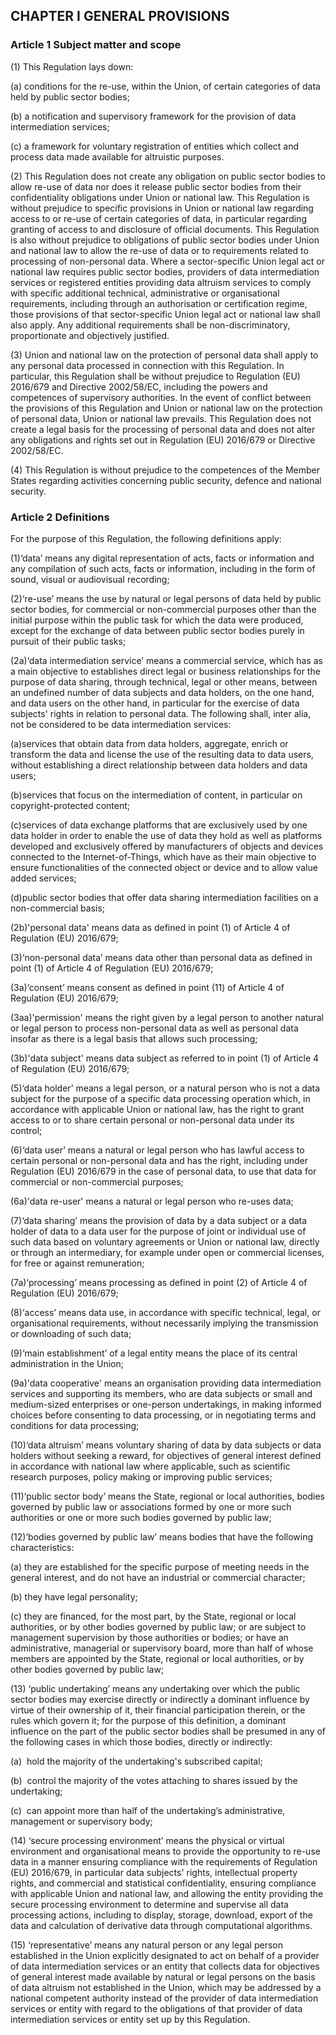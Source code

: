 ## CHAPTER I GENERAL PROVISIONS

### Article 1 Subject matter and scope

(1) This Regulation lays down:

(a) conditions for the re-use, within the Union, of certain categories of data held by public sector bodies;

(b) a notification and supervisory framework for the provision of data intermediation services;

(c) a framework for voluntary registration of entities which collect and process data made available for altruistic purposes.

(2) This Regulation does not create any obligation on public sector bodies to allow re-use of data nor does it release public sector bodies from their confidentiality obligations under Union or national law. This Regulation is without prejudice to specific provisions in Union or national law regarding access to or re-use of certain categories of data, in particular regarding granting of access to and disclosure of official documents. This Regulation is also without prejudice to obligations of public sector bodies under Union and national law to allow the re-use of data or to requirements related to processing of non-personal data. Where a sector-specific Union legal act or national law requires public sector bodies, providers of data intermediation services or registered entities providing data altruism services to comply with specific additional technical, administrative or organisational requirements, including through an authorisation or certification regime, those provisions of that sector-specific Union legal act or national law shall also apply. Any additional requirements shall be non-discriminatory, proportionate and objectively justified.

(3) Union and national law on the protection of personal data shall apply to any personal data processed in connection with this Regulation. In particular, this Regulation shall be without prejudice to Regulation (EU) 2016/679 and Directive 2002/58/EC, including the powers and competences of supervisory authorities. In the event of conflict between the provisions of this Regulation and Union or national law on the protection of personal data, Union or national law prevails. This Regulation does not create a legal basis for the processing of personal data and does not alter any obligations and rights set out in Regulation (EU) 2016/679 or Directive 2002/58/EC.

(4) This Regulation is without prejudice to the competences of the Member States regarding activities concerning public security, defence and national security.

### Article 2 Definitions

For the purpose of this Regulation, the following definitions apply:

(1)‘data’ means any digital representation of acts, facts or information and any compilation of such acts, facts or information, including in the form of sound, visual or audiovisual recording;

(2)‘re-use’ means the use by natural or legal persons of data held by public sector bodies, for commercial or non-commercial purposes other than the initial purpose within the public task for which the data were produced, except for the exchange of data between public sector bodies purely in pursuit of their public tasks;

(2a)‘data intermediation service’ means a commercial service, which has as a main objective to establishes direct legal or business relationships for the purpose of data sharing, through technical, legal or other means, between an undefined number of data subjects and data holders, on the one hand, and data users on the other hand, in particular for the exercise of data subjects' rights in relation to personal data. The following shall, inter alia, not be considered to be data intermediation services:

(a)services that obtain data from data holders, aggregate, enrich or transform the data and license the use of the resulting data to data users, without establishing a direct relationship between data holders and data users;

(b)services that focus on the intermediation of content, in particular on copyright-protected content;

(c)services of data exchange platforms that are exclusively used by one data holder in order to enable the use of data they hold as well as platforms developed and exclusively offered by manufacturers of objects and devices connected to the Internet-of-Things, which have as their main objective to ensure functionalities of the connected object or device and to allow value added services;

(d)public sector bodies that offer data sharing intermediation facilities on a non-commercial basis;

(2b)'personal data' means data as defined in point (1) of Article 4 of Regulation (EU) 2016/679;

(3)‘non-personal data’ means data other than personal data as defined in point (1) of Article 4 of Regulation (EU) 2016/679;

(3a)‘consent’ means consent as defined in point (11) of Article 4 of Regulation (EU) 2016/679;

(3aa)'permission' means the right given by a legal person to another natural or legal person to process non-personal data as well as personal data insofar as there is a legal basis that allows such processing;

(3b)'data subject' means data subject as referred to in point (1) of Article 4 of Regulation (EU) 2016/679;

(5)‘data holder’ means a legal person, or a natural person who is not a data subject for the purpose of a specific data processing operation which, in accordance with applicable Union or national law, has the right to grant access to or to share certain personal or non-personal data under its control;

(6)‘data user’ means a natural or legal person who has lawful access to certain personal or non-personal data and has the right, including under Regulation (EU) 2016/679 in the case of personal data, to use that data for commercial or non-commercial purposes;

(6a)'data re-user' means a natural or legal person who re-uses data;

(7)‘data sharing’ means the provision of data by a data subject or a data holder of data to a data user for the purpose of joint or individual use of such data based on voluntary agreements or Union or national law, directly or through an intermediary, for example under open or commercial licenses, for free or against remuneration;

(7a)‘processing’ means processing as defined in point (2) of Article 4 of Regulation (EU) 2016/679;

(8)‘access’ means data use, in accordance with specific technical, legal, or organisational requirements, without necessarily implying the transmission or downloading of such data;

(9)‘main establishment’ of a legal entity means the place of its central administration in the Union;

(9a)'data cooperative' means an organisation providing data intermediation services and supporting its members, who are data subjects or small and medium-sized enterprises or one-person undertakings, in making informed choices before consenting to data processing, or in negotiating terms and conditions for data processing;

(10)‘data altruism’ means voluntary sharing of data by data subjects or data holders without seeking a reward, for objectives of general interest defined in accordance with national law where applicable, such as scientific research purposes, policy making or improving public services;

(11)‘public sector body’ means the State, regional or local authorities, bodies governed by public law or associations formed by one or more such authorities or one or more such bodies governed by public law;

(12)‘bodies governed by public law’ means bodies that have the following characteristics:

(a) they are established for the specific purpose of meeting needs in the general interest, and do not have an industrial or commercial character;

(b) they have legal personality;

(c) they are financed, for the most part, by the State, regional or local authorities, or by other bodies governed by public law; or are subject to management supervision by those authorities or bodies; or have an administrative, managerial or supervisory board, more than half of whose members are appointed by the State, regional or local authorities, or by other bodies governed by public law;

(13) ‘public undertaking’ means any undertaking over which the public sector bodies may exercise directly or indirectly a dominant influence by virtue of their ownership of it, their financial participation therein, or the rules which govern it; for the purpose of this definition, a dominant influence on the part of the public sector bodies shall be presumed in any of the following cases in which those bodies, directly or indirectly:

(a)  hold the majority of the undertaking's subscribed capital;

(b)  control the majority of the votes attaching to shares issued by the undertaking;

(c)  can appoint more than half of the undertaking’s administrative, management or supervisory body;

(14) ‘secure processing environment’ means the physical or virtual environment and organisational means to provide the opportunity to re-use data in a manner ensuring compliance with the requirements of Regulation (EU) 2016/679, in particular data subjects' rights, intellectual property rights, and commercial and statistical confidentiality, ensuring compliance with applicable Union and national law, and allowing the entity providing the secure processing environment to determine and supervise all data processing actions, including to display, storage, download, export of the data and calculation of derivative data through computational algorithms.

(15) ‘representative’ means any natural person or any legal person established in the Union explicitly designated to act on behalf of a provider of data intermediation services or an entity that collects data for objectives of general interest made available by natural or legal persons on the basis of data altruism not established in the Union, which may be addressed by a national competent authority instead of the provider of data intermediation services or entity with regard to the obligations of that provider of data intermediation services or entity set up by this Regulation.
